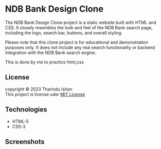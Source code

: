 # NDB Bank Design Clone

The NDB Bank Design Clone project is a static website built with HTML and CSS. It closely resembles the look and feel of the NDB Bank search page, including the logo, search bar, buttons, and overall styling.

Please note that this clone project is for educational and demonstration purposes only. It does not include any real search functionality or backend integration with the NDB Bank search engine.

This is done by me to practice html,css  

## License
copyright &copy; 2023 Tharindu Ishan <br>
This project is license uder [MIT License](License.txt)

## Technologies

- HTML-5 
- CSS-3 

## Screenshots